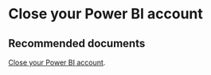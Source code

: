   <properties
	pageTitle="closing your power bi account"
	description="closing your power bi account"
	service="microsoft.PowerBIDedicated"
	resource="capacities"
	authors="pjfreitas"
	ms.author="pfreitas"	
	displayOrder="1190"
	selfHelpType="generic"
	supportTopicIds="32628074"
	productPesIds="16334"
	cloudEnvironments="public, MoonCake, fairfax" 
	articleId="a3abfa9a-5343-aa93-3f41-d5e6ec97d08c"
/>

# Close your Power BI account

## **Recommended documents**

[Close your Power BI account](https://docs.microsoft.com/power-bi/service-admin-closing-your-account).<br>